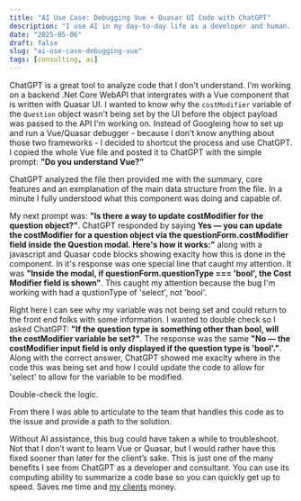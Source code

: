 ```yaml
---
title: "AI Use Case: Debugging Vue + Quasar UI Code with ChatGPT"
description: "I use AI in my day-to-day life as a developer and human. One way that I use AI as a developer is to understand code bases that I'm not familiar with."
date: "2025-05-06"
draft: false
slug: "ai-use-case-debugging-vue"
tags: [consulting, ai]
---
```


ChatGPT is a great tool to analyze code that I don't understand. I'm working on a backend .Net Core WebAPI that intergrates with a Vue component that is written with Quasar UI. I wanted to know why the ```costModifier``` variable of the ```Question``` object wasn't being set by the UI before the object payload was passed to the API I'm working on. Instead of Googleing how to set up and run a Vue/Quasar debugger - because I don't know anything about those two frameworks - I decided to shortcut the process and use ChatGPT. I copied the whole Vue file and posted it to ChatGPT with the simple prompt: **"Do you understand Vue?”**

ChatGPT analyzed the file then provided me with the summary, core features and an exmplanation of the main data structure from the file. In a minute I fully understood what this component was doing and capable of. 

My next prompt was: **"Is there a way to update costModifier for the question object?"**. ChatGPT responded by saying **Yes — you can update the costModifier for a question object via the questionForm.costModifier field inside the Question modal. Here's how it works:"** along with a javascript and Quasar code blocks showing exaclty how this is done in the component. In it's response was one special line that caught my attention. It was **"Inside the modal, if questionForm.questionType === 'bool', the Cost Modifier field is shown"**. This caught my attention because the bug I'm working with had a qustionType of 'select', not 'bool'.

Right here I can see why my variable was not being set and could return to the front end folks with some information. I wanted to double check so I asked ChatGPT: **"If the question type is something other than bool, will the costModifier variable be set?"**. The response was the same **"No — the costModifier input field is only displayed if the question type is 'bool'."**. Along with the correct answer, ChatGPT showed me exaclty where in the code this was being set and how I could update the code to allow for 'select' to allow for the variable to be modified.

Double-check the logic.

From there I was able to articulate to the team that handles this code as to the issue and provide a path to the solution.

Without AI assistance, this bug could have taken a while to troubleshoot. Not that I don’t want to learn Vue or Quasar, but I would rather have this fixed sooner than later for the client’s sake. This is just one of the many benefits I see from ChatGPT as a developer and consultant. You can use its computing ability to summarize a code base so you can quickly get up to speed. Saves me time and <a href="/portfolio">my clients</a> money.